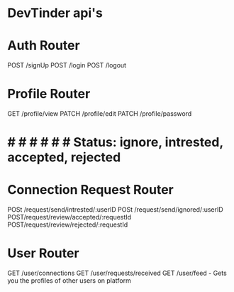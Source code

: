 # DevTinder api's

# Auth Router
POST /signUp
POST /login
POST /logout

# Profile Router
GET /profile/view
PATCH /profile/edit
PATCH /profile/password

# # # # # # # Status: ignore, intrested, accepted, rejected

# Connection Request Router
POSt /request/send/intrested/:userID
POSt /request/send/ignored/:userID
POST/request/review/accepted/:requestId
POST/request/review/rejected/:requestId

# User Router
GET /user/connections
GET /user/requests/received
GET /user/feed - Gets you the profiles of other users on platform
